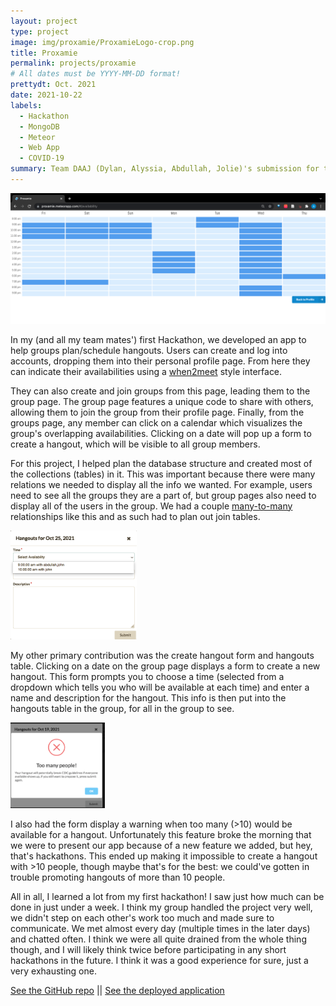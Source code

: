 ```yaml
---
layout: project
type: project
image: img/proxamie/ProxamieLogo-crop.png
title: Proxamie
permalink: projects/proxamie
# All dates must be YYYY-MM-DD format!
prettydt: Oct. 2021
date: 2021-10-22
labels:
  - Hackathon
  - MongoDB
  - Meteor
  - Web App
  - COVID-19
summary: Team DAAJ (Dylan, Alyssia, Abdullah, Jolie)'s submission for the 2021 Meteor Hackathon!
---
```


<img class="img-fluid" src="../img/proxamie/AddAvailabilitiesPage.png">

In my (and all my team mates') first Hackathon, we developed an app to help groups plan/schedule hangouts. Users can create and log into accounts, dropping them into their personal profile page. From here they can indicate their availabilities using a [when2meet](https://www.when2meet.com/) style interface. 

They can also create and join groups from this page, leading them to the group page. The group page features a unique code to share with others, allowing them to join the group from their profile page. Finally, from the groups page, any member can click on a calendar which visualizes the group's overlapping availabilities. Clicking on a date will pop up a form to create a hangout, which will be visible to all group members.

For this project, I helped plan the database structure and created most of the collections (tables) in it. This was important because there were many relations we needed to display all the info we wanted. For example, users need to see all the groups they are a part of, but group pages also need to display all of the users in the group. We had a couple [many-to-many](https://en.wikipedia.org/wiki/Many-to-many_(data_model)) relationships like this and as such had to plan out join tables. 

<img style="width: 40%" class="float-md-left" src="../img/proxamie/CreateHangoutOptions.png">

My other primary contribution was the create hangout form and hangouts table. Clicking on a date on the group page displays a form to create a new hangout. This form prompts you to choose a time (selected from a dropdown which tells you who will be available at each time) and enter a name and description for the hangout. This info is then put into the hangouts table in the group, for all in the group to see. 

<img style="width: 30%" class="float-left" src="../img/proxamie/CreateHangoutWarning.png">

<p class="float-right"> I also had the form display a warning when too many (>10) would be available for a hangout. Unfortunately this feature broke the morning that we were to present our app because of a new feature we added, but hey, that's hackathons. This ended up making it impossible to create a hangout with >10 people, though maybe that's for the best: we could've gotten in trouble promoting hangouts of more than 10 people.</p>


All in all, I learned a lot from my first hackathon! I saw just how much can be done in just under a week. I think my group handled the project very well, we didn't step on each other's work too much and made sure to communicate. We met almost every day (multiple times in the later days) and chatted often. I think we were all quite drained from the whole thing though, and I will likely think twice before participating in any short hackathons in the future. I think it was a good experience for sure, just a very exhausting one.

[See the GitHub repo](https://github.com/ICS491-Fall2021/meteor-hackathon) 
||
[See the deployed application](https://proxamie.meteorapp.com/)

